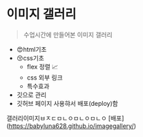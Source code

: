 # 이미지 갤러리

> 수업시간에 만들어본 이미지 갤러리

- 😍html기초
- 😚css기초
  - flex 정렬 📈
  - css 외부 링크
  - 특수효과
- 깃으로 관리
- 깃허브 페이지 사용햐서 배포(deploy)함

갤러리이미지ㅂㅈㄷㅁㄴㅇㅁㄴㅇㅁㄴㅇ
[배포] (https://babyluna628.github.io/imagegallery/)
